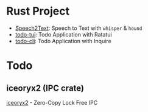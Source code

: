 # Rust Project

- [Speech2Text](./Projects/Speech2Text): Speech to Text with `whisper` & `hound`
- [todo-tui](./Projects/todo-tui): Todo Application with Ratatui
- [todo-cli](./Projects/todo-cli): Todo Application with Inquire

# Todo

## iceoryx2 (IPC crate)

[iceoryx2](https://github.com/eclipse-iceoryx/iceoryx2) - Zero-Copy Lock Free IPC
